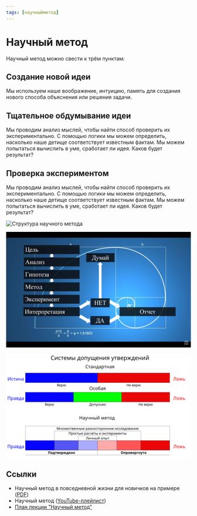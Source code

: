 ```yaml
---
tags: [научныйметод]
---
```

# Научный метод

Научный метод можно свести к трём пунктам:

## Создание новой идеи

Мы используем наше воображение, интуицию, память для создания нового способа объяснения или решения задачи.

## Тщательное обдумывание идеи

Мы проводим анализ мыслей, чтобы найти способ проверить их экспериментально. С помощью логики мы можем определить, насколько наше детище соответствует известным фактам. Мы можем попытаться вычислить в уме, сработает ли идея. Каков будет результат?

## Проверка экспериментом

Мы проводим анализ мыслей, чтобы найти способ проверить их экспериментально. С помощью логики мы можем определить, насколько наше детище соответствует известным фактам. Мы можем попытаться вычислить в уме, сработает ли идея. Каков будет результат?

![Структура научного метода](../assets/a_b_test_scientific-method.jpg)

![Структура научного метода](../assets/Структура_научного_метода.png)

![Система допущения утверждений](../assets/Система_допущения_утверждений.jpg)

## Ссылки

* Научный метод в повседневной жизни для новичков на примере ([PDF](https://drive.google.com/file/d/1RTTDh5uzBmnHm-f-0C_zrvtH-WCgKA5l/view?usp=sharing))
* Научный метод ([YouTube-плейлист](https://www.youtube.com/playlist?list=PLkitAWWhaFc4XsurN6bjafcBZOxRzFZbD))
* [План лекции "Научный метод"](https://docs.google.com/document/d/1uacDyzCszBzYaSqAgHdOd68njhdHhP-WcTI-OYuVp_g/edit?usp=sharing)
